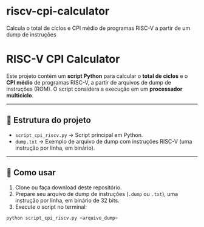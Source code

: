 # riscv-cpi-calculator
Calcula o total de ciclos e CPI médio de programas RISC-V a partir de um dump de instruções

# RISC-V CPI Calculator

Este projeto contém um **script Python** para calcular o **total de ciclos** e o **CPI médio** de programas RISC-V, a partir de arquivos de dump de instruções (ROM). O script considera a execução em um **processador multiciclo**.

---

## 📂 Estrutura do projeto

- `script_cpi_riscv.py` → Script principal em Python.
- `dump.txt` → Exemplo de arquivo de dump com instruções RISC-V (uma instrução por linha, em binário).

---

## 🚀 Como usar

1. Clone ou faça download deste repositório.
2. Prepare seu arquivo de dump de instruções (`.dump` ou `.txt`), uma instrução por linha, em binário de 32 bits.
3. Execute o script no terminal:

```bash
python script_cpi_riscv.py <arquivo_dump>
